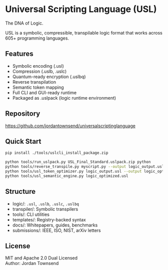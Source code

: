 
# Universal Scripting Language (USL)

The DNA of Logic.

USL is a symbolic, compressible, transpilable logic format that works across 605+ programming languages.

## Features

- Symbolic encoding (.usl)
- Compression (.uslb, .uslc)
- Quantum-ready encryption (.uslbq)
- Reverse transpilation
- Semantic token mapping
- Full CLI and GUI-ready runtime
- Packaged as .uslpack (logic runtime environment)

## Repository

https://github.com/jordantownsend/universalscriptinglanguage

## Quick Start

```bash
pip install ./tools/uslcli_install_package.zip

python tools/run_uslpack.py USL_Final_Standard.uslpack.zip python
python tools/reverse_transpile.py myscript.py --output logic_output.usl
python tools/usl_token_optimizer.py logic_output.usl --output logic_optimized.usl
python tools/usl_semantic_engine.py logic_optimized.usl
```

## Structure

- logic/: `.usl`, `.uslb`, `.uslc`, `.uslbq`
- transpiler/: Symbolic transpilers
- tools/: CLI utilities
- templates/: Registry-backed syntax
- docs/: Whitepapers, guides, benchmarks
- submissions/: IEEE, ISO, NIST, arXiv letters

## License

MIT and Apache 2.0 Dual Licensed  
Author: Jordan Townsend
